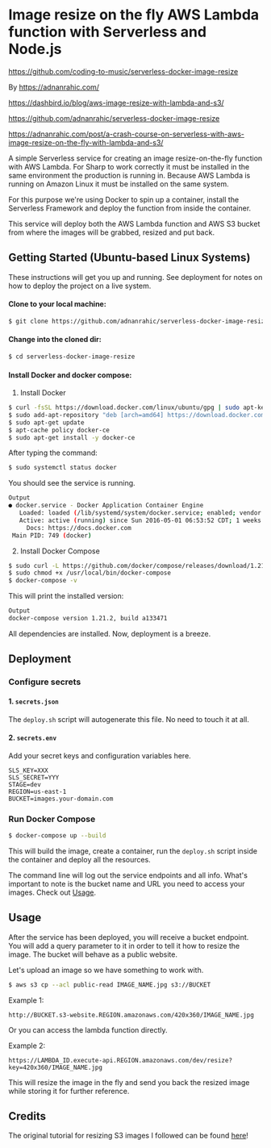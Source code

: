 # Image resize on the fly AWS Lambda function with Serverless and Node.js

https://github.com/coding-to-music/serverless-docker-image-resize

By https://adnanrahic.com/

https://dashbird.io/blog/aws-image-resize-with-lambda-and-s3/

https://github.com/adnanrahic/serverless-docker-image-resize

https://adnanrahic.com/post/a-crash-course-on-serverless-with-aws-image-resize-on-the-fly-with-lambda-and-s3/

A simple Serverless service for creating an image resize-on-the-fly function with AWS Lambda. For Sharp to work correctly it must be installed in the same environment the production is running in. Because AWS Lambda is running on Amazon Linux it must be installed on the same system.

For this purpose we're using Docker to spin up a container, install the Serverless Framework and deploy the function from inside the container.

This service will deploy both the AWS Lambda function and AWS S3 bucket from where the images will be grabbed, resized and put back.

## Getting Started (Ubuntu-based Linux Systems)

These instructions will get you up and running. See deployment for notes on how to deploy the project on a live system.

#### Clone to your local machine:

```bash
$ git clone https://github.com/adnanrahic/serverless-docker-image-resize.git
```

#### Change into the cloned dir:

```bash
$ cd serverless-docker-image-resize
```

#### Install Docker and docker compose:

1. Install Docker

```bash
$ curl -fsSL https://download.docker.com/linux/ubuntu/gpg | sudo apt-key add -
$ sudo add-apt-repository "deb [arch=amd64] https://download.docker.com/linux/ubuntu $(lsb_release -cs) stable"
$ sudo apt-get update
$ apt-cache policy docker-ce
$ sudo apt-get install -y docker-ce
```

After typing the command:

```bash
$ sudo systemctl status docker
```

You should see the service is running.

```bash
Output
● docker.service - Docker Application Container Engine
   Loaded: loaded (/lib/systemd/system/docker.service; enabled; vendor preset: enabled)
   Active: active (running) since Sun 2016-05-01 06:53:52 CDT; 1 weeks 3 days ago
     Docs: https://docs.docker.com
 Main PID: 749 (docker)
```

2. Install Docker Compose

```bash
$ sudo curl -L https://github.com/docker/compose/releases/download/1.21.2/docker-compose-`uname -s`-`uname -m` -o /usr/local/bin/docker-compose
$ sudo chmod +x /usr/local/bin/docker-compose
$ docker-compose -v
```

This will print the installed version:

```bash
Output
docker-compose version 1.21.2, build a133471
```

All dependencies are installed. Now, deployment is a breeze.

## Deployment

### Configure secrets

#### 1. `secrets.json`

The `deploy.sh` script will autogenerate this file. No need to touch it at all.

#### 2. `secrets.env`

Add your secret keys and configuration variables here.

```env
SLS_KEY=XXX
SLS_SECRET=YYY
STAGE=dev
REGION=us-east-1
BUCKET=images.your-domain.com
```

### Run Docker Compose

```bash
$ docker-compose up --build
```

This will build the image, create a container, run the `deploy.sh` script inside the container and deploy all the resources.

The command line will log out the service endpoints and all info. What's important to note is the bucket name and URL you need to access your images. Check out [Usage](#usage).

## Usage

After the service has been deployed, you will receive a bucket endpoint. You will add a query parameter to it in order to tell it how to resize the image. The bucket will behave as a public website.

Let's upload an image so we have something to work with.

```bash
$ aws s3 cp --acl public-read IMAGE_NAME.jpg s3://BUCKET
```

Example 1:

```
http://BUCKET.s3-website.REGION.amazonaws.com/420x360/IMAGE_NAME.jpg
```

Or you can access the lambda function directly.

Example 2:

```
https://LAMBDA_ID.execute-api.REGION.amazonaws.com/dev/resize?key=420x360/IMAGE_NAME.jpg
```

This will resize the image in the fly and send you back the resized image while storing it for further reference.

## Credits

The original tutorial for resizing S3 images I followed can be found [here](https://aws.amazon.com/blogs/compute/resize-images-on-the-fly-with-amazon-s3-aws-lambda-and-amazon-api-gateway/)!
